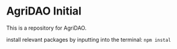 # AgriDAO Initial

This is a repository for AgriDAO.

install relevant packages by inputting into the terminal:
```npm instal```
